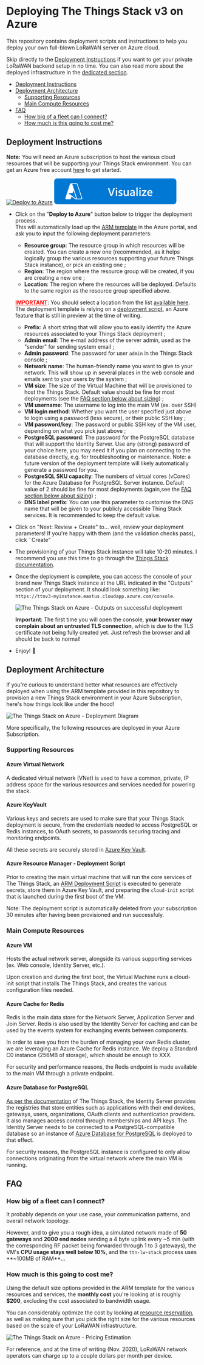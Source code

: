 # Deploying The Things Stack v3 on Azure <!-- omit in toc -->

This repository contains deployment scripts and instructions to help you deploy your own full-blown LoRaWAN server on Azure cloud.

Skip directly to the [Deployment Instructions](#deployment-instructions) if you want to get your private LoRaWAN backend setup in no time. You can also read more about the deployed infrastructure in the [dedicated section](#deployment-architecture).

- [Deployment Instructions](#deployment-instructions)
- [Deployment Architecture](#deployment-architecture)
  - [Supporting Resources](#supporting-resources)
  - [Main Compute Resources](#main-compute-resources)
- [FAQ](#faq)
  - [How big of a fleet can I connect?](#how-big-of-a-fleet-can-i-connect)
  - [How much is this going to cost me?](#how-much-is-this-going-to-cost-me)

## Deployment Instructions

**Note:** You will need an Azure subscription to host the various cloud resources that will be supporting your Things Stack environment. You can get an Azure free account [here](https://azure.microsoft.com/en-us/free/) to get started.

[![Deploy to Azure](https://aka.ms/deploytoazurebutton)](https://portal.azure.com/#create/Microsoft.Template/uri/https%3A%2F%2Fraw.githubusercontent.com%2Fheenrique%2Fazure-deployment%2Fmaster%2Fthethingsradek-on-azure.json)
 [![Visualize](https://raw.githubusercontent.com/Azure/azure-quickstart-templates/master/1-CONTRIBUTION-GUIDE/images/visualizebutton.svg?sanitize=true)](http://armviz.io/#/?load=https%3A%2F%2Fraw.githubusercontent.com%2Fheenrique%2Fazure-deployment%2Fmaster%2Fthethingsradek-on-azure.json)
  
- Click on the "**Deploy to Azure**" button below to trigger the deployment process.\
  This will automatically load up the [ARM template](./thethingsradek-on-azure.json) in the Azure portal, and ask you to input the following deployment parameters:

  - **Resource group**: The resource group in which resources will be created. You can create a new one (recommended, as it helps logically group the various resources supporting your future Things Stack instance), or pick an existing one ;
  - **Region**: The region where the resource group will be created, if you are creating a new one ;
  - **Location**: The region where the resources will be deployed. Defaults to the same region as the resource group specified above.

  **<font color="red"><u>IMPORTANT</u></font>**: You should select a location from the list [available here](https://docs.microsoft.com/azure/container-instances/container-instances-region-availability#linux-container-groups). The deployment template is relying on a [deployment script](https://docs.microsoft.com/azure/azure-resource-manager/templates/deployment-script-template?tabs=CLI), an Azure feature that is still in preview at the time of writing. 
  
  - **Prefix**: A short string that will allow you to easily identify the Azure resources associated to your Things Stack deployment ;
  - **Admin email**: The e-mail address of the server admin, used as the "sender" for sending system email ;
  - **Admin password**: The password for user `admin` in the Things Stack console ;
  - **Network name**: The human-friendly name you want to give to your network. This will show up in several places in the web console and emails sent to your users by the system ;
  - **VM size**: The size of the Virtual Machine that will be provisioned to host the Things Stack. Default value should be fine for most deployments (see the [FAQ section below about sizing](#how-big-of-a-fleet-can-i-connect)) ;
  - **VM username**: The username to log into the main VM (ex. over SSH)
  - **VM login method**: Whether you want the user specified just above to login using a password (less secure), or their public SSH key ;
  - **VM password/key**: The password or public SSH key of the VM user, depending on what you pick just above ;
  - **PostgreSQL password**: The password for the PostgreSQL database that will support the Identity Server. Use any (strong) password of your choice here, you may need it if you plan on connecting to the database directly, e.g. for troubleshooting or maintenance. Note: a future version of the deployment template will likely automatically generate a password for you.
  - **PostgreSQL SKU capacity**: The numbers of virtual cores (vCores) for the Azure Database for PostgreSQL Server instance. Default value of 2 should be fine for most deployments (again,see the [FAQ section below about sizing](#how-big-of-a-fleet-can-i-connect)) ; 
  - **DNS label prefix**: You can use this parameter to customise the DNS name that will be given to your publicly accessible Thing Stack services. It is recommended to keep the default value.

- Click on "Next: Review + Create" to... well, review your deployment parameters! If you're happy with them (and the validation checks pass), click ¨Create"

- The provisioning of your Things Stack instance will take 10-20 minutes. I recommend you use this time to go through the [Things Stack documentation](https://thethingsstack.io/getting-started/).

- Once the deployment is complete, you can access the console of your brand new Things Stack instance at the URL indicated in the "Outputs" section of your deployment. It should look something like: `https://ttnv3-myinstance.eastus.cloudapp.azure.com/console`.

  ![The Things Stack on Azure - Outputs on successful deployment][deployment-output]
  
  **Important**: The first time you will open the console, **your browser may complain about an untrusted TLS connection**, which is due to the TLS certificate not being fully created yet. Just refresh the browser and all should be back to normal!

- Enjoy! 🙂

## Deployment Architecture

If you're curious to understand better what resources are effectively deployed when using the ARM template provided in this repository to provision a new Things Stack environment in your Azure Subscription, here's how things look like under the hood!

![The Things Stack on Azure - Deployment Diagram][deployment-diagram]

More specifically, the following resources are deployed in your Azure Subscription.

### Supporting Resources

#### Azure Virtual Network <!-- omit in toc -->

A dedicated virtual network (VNet) is used to have a common, private, IP address space for the various resources and services needed for powering the stack.

#### Azure KeyVault <!-- omit in toc -->

Various keys and secrets are used to make sure that your Things Stack deployment is secure, from the credentials needed to access PostgreSQL or Redis instances, to OAuth secrets, to passwords securing tracing and monitoring endpoints.

All these secrets are securely stored in [Azure Key Vault](https://azure.microsoft.com/en-us/services/key-vault/).

#### Azure Resource Manager - Deployment Script <!-- omit in toc -->

Prior to creating the main virtual machine that will run the core services of The Things Stack, an [ARM Deployment Script](https://docs.microsoft.com/en-us/azure/azure-resource-manager/templates/deployment-script-template) is executed to generate secrets, store them in Azure Key Vault, and preparing the `cloud-init` script that is launched during the first boot of the VM. 

Note: The deployment script is automatically deleted from your subscription 30 minutes after having been provisioned and run successfuly.

### Main Compute Resources

#### Azure VM <!-- omit in toc -->

Hosts the actual network server, alongside its various supporting services (ex. Web console, Identity Server, etc.).

Upon creation and during the first boot, the Virtual Machine runs a cloud-init script that installs The Things Stack, and creates the various configuration files needed.

#### Azure Cache for Redis <!-- omit in toc --> 

Redis is the main data store for the Network Server, Application Server and Join Server. Redis is also used by the Identity Server for caching and can be used by the events system for exchanging events between components.

In order to save you from the burden of managing your own Redis cluster, we are leveraging an Azure Cache for Redis instance. We deploy a Standard C0 instance (256MB of storage), which should be enough to XXX.

For security and performance reasons, the Redis endpoint is made available to the main VM through a private endpoint.

#### Azure Database for PostgreSQL <!-- omit in toc --> 

[As per the documentation](https://thethingsstack.io/reference/components/identity-server/) of The Things Stack, the Identity Server provides the registries that store entities such as applications with their end devices, gateways, users, organizations, OAuth clients and authentication providers. It also manages access control through memberships and API keys. The Identity Server needs to be connected to a PostgreSQL-compatible database so an instance of [Azure Database for PostgreSQL](https://azure.microsoft.com/en-us/services/postgresql/) is deployed to that effect.

For security reasons, the PostgreSQL instance is configured to only allow connections originating from the virtual network where the main VM is running.

## FAQ

### How big of a fleet can I connect?

It probably depends on your use case, your communication patterns, and overall network topology. 

However, and to give you a rough idea, a simulated network made of **50 gateways** and **2000 end nodes** sending a 4 byte uplink every ~5 min (with the corresponding RF packet being forwarded through 1 to 3 gateways), the VM's **CPU usage stays well below 10%**, and the `ttn-lw-stack` process uses **~100MB of RAM**…

### How much is this going to cost me?

Using the default size options provided in the ARM template for the various resources and services, the **monthly cost** you're looking at is roughly **$200**, excluding the cost associated to bandwidth usage. 

You can considerably optimize the cost by looking at [resource reservation](https://docs.microsoft.com/en-us/azure/cost-management-billing/reservations/save-compute-costs-reservations), as well as making sure that you pick the right size for the various resources based on the scale of your LoRaWAN infrastructure.

![The Things Stack on Azure - Pricing Estimation][pricing-img]

For reference, and at the time of writing (Nov. 2020), LoRaWAN network operators can charge up to a couple dollars per month per device.

[//]: # (Image References)

[deployment-output]: ./assets/deployment-output.png "The Things Stack on Azure - ARM Deployment outputs in the Azure Portal"

[deployment-diagram]: ./assets/deployment-diagram.svg "The Things Stack on Azure - Deployment Diagram"

[pricing-img]: ./assets/pricing-overview.png "The Things Stack on Azure - Pricing Estimation"
